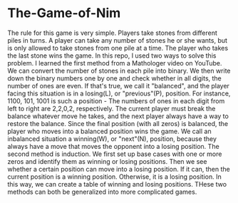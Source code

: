 # The-Game-of-Nim
The rule for this game is very simple. Players take stones from different piles in turns. A player can take any number of stones he or she wants, but is only allowed to take stones from one pile at a time. The player who takes the last stone wins the game.
In this repo, I used two ways to solve this problem. I learned the first method from a Mathologer video on YouTube. We can convert the number of stones in each pile into binary. We then write down the binary numbers one by one and check whether in all digits, the number of ones are even. If that's true, we call it "balanced", and the player facing this situation is in a losing(L), or "previous"(P), position. For instance, 1100, 101, 1001 is such a position - The numbers of ones in each digit from left to right are 2,2,0,2, respectively. The current player must break the balance whatever move he takes, and the next player always have a way to restore the balance. Since the final position (with all zeros) is balanced, the player who moves into a balanced position wins the game. We call an inbalanced situation a winning(W), or "next"(N), position, because they always have a move that moves the opponent into a losing position.
The second method is induction. We first set up base cases with one or more zeros and identify them as winning or losing positions. Then we see whether a certain position can move into a losing position. If it can, then the current position is a winning position. Otherwise, it is a losing position. In this way, we can create a table of winning and losing positions.
THese two methods can both be generalized into more complicated games.
